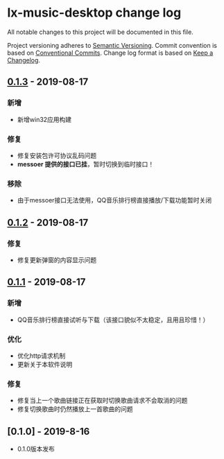 # lx-music-desktop change log

All notable changes to this project will be documented in this file.

Project versioning adheres to [Semantic Versioning](http://semver.org/).
Commit convention is based on [Conventional Commits](http://conventionalcommits.org).
Change log format is based on [Keep a Changelog](http://keepachangelog.com/).

## [0.1.3](https://github.com/lyswhut/lx-music-desktop/compare/v0.1.2...v0.1.3) - 2019-08-17

### 新增

- 新增win32应用构建

### 修复

- 修复安装包许可协议乱码问题
- **messoer 提供的接口已挂**，暂时切换到临时接口！

### 移除

- 由于messoer接口无法使用，QQ音乐排行榜直接播放/下载功能暂时关闭

## [0.1.2](https://github.com/lyswhut/lx-music-desktop/compare/v0.1.1...v0.1.2) - 2019-08-17

### 修复

- 修复更新弹窗的内容显示问题

## [0.1.1](https://github.com/lyswhut/lx-music-desktop/compare/v0.1.0...v0.1.1) - 2019-08-17

### 新增

- QQ音乐排行榜直接试听与下载（该接口貌似不太稳定，且用且珍惜！）

### 优化

- 优化http请求机制
- 更新关于本软件说明

### 修复

- 修复当上一个歌曲链接正在获取时切换歌曲请求不会取消的问题
- 修复切换歌曲时仍然播放上一首歌曲的问题

## [0.1.0] - 2019-8-16

* 0.1.0版本发布

